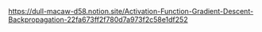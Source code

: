 https://dull-macaw-d58.notion.site/Activation-Function-Gradient-Descent-Backpropagation-22fa673ff2f780d7a973f2c58e1df252
